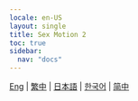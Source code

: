 ```yaml
---
locale: en-US
layout: single
title: Sex Motion 2
toc: true
sidebar:
  nav: "docs"
---
```

[Eng](/dancexr/features/sfb_motion) | [繁中](/tw/dancexr/features/sfb_motion) | [日本語](/jp/dancexr/features/sfb_motion) | [한국어](/kr/dancexr/features/sfb_motion) | [简中](/zh/dancexr/features/sfb_motion)

